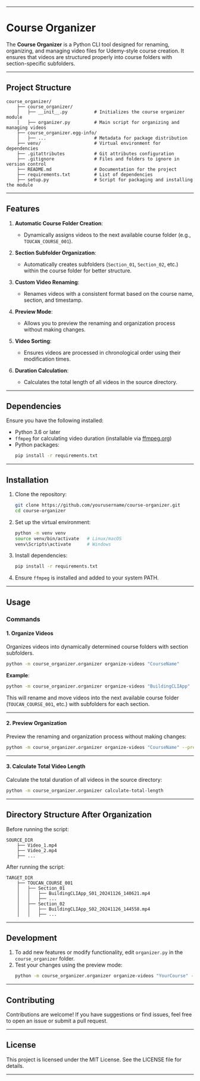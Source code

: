 
---

# **Course Organizer**

The **Course Organizer** is a Python CLI tool designed for renaming, organizing, and managing video files for Udemy-style course creation. It ensures that videos are structured properly into course folders with section-specific subfolders.

---

## **Project Structure**

```
course_organizer/
    ├── course_organizer/
    │   ├── __init__.py          # Initializes the course organizer module
    │   ├── organizer.py         # Main script for organizing and managing videos
    ├── course_organizer.egg-info/
    │   ├── ...                  # Metadata for package distribution
    ├── venv/                    # Virtual environment for dependencies
    ├── .gitattributes           # Git attributes configuration
    ├── .gitignore               # Files and folders to ignore in version control
    ├── README.md                # Documentation for the project
    ├── requirements.txt         # List of dependencies
    ├── setup.py                 # Script for packaging and installing the module
```

---

## **Features**

1. **Automatic Course Folder Creation**:
   - Dynamically assigns videos to the next available course folder (e.g., `TOUCAN_COURSE_001`).

2. **Section Subfolder Organization**:
   - Automatically creates subfolders (`Section_01`, `Section_02`, etc.) within the course folder for better structure.

3. **Custom Video Renaming**:
   - Renames videos with a consistent format based on the course name, section, and timestamp.

4. **Preview Mode**:
   - Allows you to preview the renaming and organization process without making changes.

5. **Video Sorting**:
   - Ensures videos are processed in chronological order using their modification times.

6. **Duration Calculation**:
   - Calculates the total length of all videos in the source directory.

---

## **Dependencies**

Ensure you have the following installed:

- Python 3.6 or later
- `ffmpeg` for calculating video duration (installable via [ffmpeg.org](https://ffmpeg.org/download.html))
- Python packages:
  ```bash
  pip install -r requirements.txt
  ```

---

## **Installation**

1. Clone the repository:
   ```bash
   git clone https://github.com/yourusername/course-organizer.git
   cd course-organizer
   ```

2. Set up the virtual environment:
   ```bash
   python -m venv venv
   source venv/bin/activate   # Linux/macOS
   venv\Scripts\activate      # Windows
   ```

3. Install dependencies:
   ```bash
   pip install -r requirements.txt
   ```

4. Ensure `ffmpeg` is installed and added to your system PATH.

---

## **Usage**

### **Commands**

#### **1. Organize Videos**
Organizes videos into dynamically determined course folders with section subfolders.

```bash
python -m course_organizer.organizer organize-videos "CourseName"
```

**Example**:
```bash
python -m course_organizer.organizer organize-videos "BuildingCLIApp"
```

This will rename and move videos into the next available course folder (`TOUCAN_COURSE_001`, etc.) with subfolders for each section.

---

#### **2. Preview Organization**
Preview the renaming and organization process without making changes:

```bash
python -m course_organizer.organizer organize-videos "CourseName" --preview
```

---

#### **3. Calculate Total Video Length**
Calculate the total duration of all videos in the source directory:

```bash
python -m course_organizer.organizer calculate-total-length
```

---

## **Directory Structure After Organization**

Before running the script:
```
SOURCE_DIR
    ├── Video_1.mp4
    ├── Video_2.mp4
    ├── ...
```

After running the script:
```
TARGET_DIR
    ├── TOUCAN_COURSE_001
    │   ├── Section_01
    │   │   ├── BuildingCLIApp_S01_20241126_140621.mp4
    │   │   ├── ...
    │   ├── Section_02
    │   │   ├── BuildingCLIApp_S02_20241126_144558.mp4
    │   │   ├── ...
```

---

## **Development**

1. To add new features or modify functionality, edit `organizer.py` in the `course_organizer` folder.
2. Test your changes using the preview mode:
   ```bash
   python -m course_organizer.organizer organize-videos "YourCourse" --preview
   ```

---

## **Contributing**

Contributions are welcome! If you have suggestions or find issues, feel free to open an issue or submit a pull request.

---

## **License**

This project is licensed under the MIT License. See the LICENSE file for details.

---

